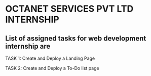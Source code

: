 # OCTANET SERVICES PVT LTD INTERNSHIP
## List of assigned tasks for web development internship are

TASK 1: Create and Deploy a Landing Page

TASK 2: Create and Deploy a To-Do list page
